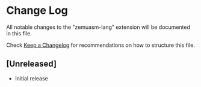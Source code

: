 # Change Log

All notable changes to the "zemuasm-lang" extension will be documented in this file.

Check [Keep a Changelog](http://keepachangelog.com/) for recommendations on how to structure this file.

## [Unreleased]

- Initial release